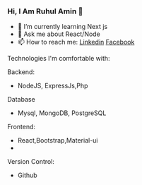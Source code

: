 ### Hi, I Am Ruhul Amin 👋

- 🌱 I’m currently learning Next js
- 💬 Ask me about React/Node
- 📫 How to reach me: [Linkedin](https://www.linkedin.com/in/amin-ruhul/) [Facebook](https://www.facebook.com/ruhulaminraseel/)

Technologies I'm comfortable with:

Backend:
- NodeJS, ExpressJs,Php

Database
- Mysql, MongoDB, PostgreSQL

Frontend:
- React,Bootstrap,Material-ui
- 
Version Control:
- Github

